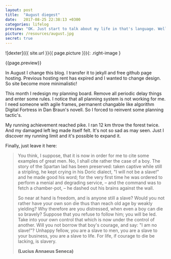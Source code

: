 ```yaml
---
layout: post
title:  "August diegest"
date:   2017-08-25 22:38:13 +0300
categories: lifelog
preview: "OK. Just start to talk about my life in that's language. Well, this month was'nt so english. I skipped some of my daily english podcast listening routine. But I experiment with it. I think I need more effort for essential improvement. For serials -- make out subtitles and repeat difficult moments. For podcasts -- read whole text before listening and learn unknown words."
picture: /resources/august.jpg
secret: true
---
```


![dexter]({{ site.url }}{{ page.picture }}){: .right-image }


{{page.preview}}

In August I change this blog. I transfer it to jekyll and free github page hosting. Previous hosting rent has expired and I wanted to change design. So site become more minimalistic!

This month I redesign my planning board. Remove all periodic delay things and enter some rules. I notice that all planning system is not working for me. I need someone with agile frames, permanent changable like algorithm Digital Fortress in Dan Braun's novell. So I forced to reinvent some planning tactic's.

My running achievement reached pike. I ran 12 km throw the forest twice. And my damaged left leg made itself felt. It's not so sad as may seen. Just I discover my running limit and it's possible to expand it. 

Finally, just leave it here:

>You think, I suppose, that it is now in order for me to cite some examples of great men. No, I shall cite rather the case of a boy. The story of the Spartan lad has been preserved: taken captive while still a stripling, he kept crying in his Doric dialect, "I will not be a slave!" and he made good his word; for the very first time he was ordered to perform a menial and degrading service, – and the command was to fetch a chamber-pot, – he dashed out his brains against the wall.  
>
>So near at hand is freedom, and is anyone still a slave? Would you not rather have your own son die thus than reach old age by weakly yielding? Why therefore are you distressed, when even a boy can die so bravely? Suppose that you refuse to follow him; you will be led. Take into your own control that which is now under the control of another. Will you not borrow that boy's courage, and say: "I am no slave!"? Unhappy fellow, you are a slave to men, you are a slave to your business, you are a slave to life. For life, if courage to die be lacking, is slavery.  
>
> **(Lucius Annaeus Seneca)**
